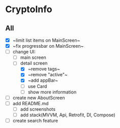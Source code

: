 # CryptoInfo

## All
- [x] ~limit list items on MainScreen~
- [x] ~fix progressbar on MainScreen~
- [ ] change UI:
  - [ ] main screen
  - [ ] detail screen
    - [x] ~remove tags~
	- [x] ~remove "active"~
    - [x] ~add appBar~
    - [ ] use Card
    - [ ] show more information
- [ ] create new AboutScreen
- [ ] add README.md
  - [ ] add screenshots
  - [ ] add stack(MVVM, Api, Retrofit, DI, Compose)
- [ ] create search feature